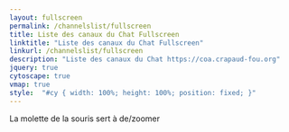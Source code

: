 ```yaml
---
layout: fullscreen
permalink: /channelslist/fullscreen
title: Liste des canaux du Chat Fullscreen
linktitle: "Liste des canaux du Chat Fullscreen"
linkurl: /channelslist/fullscreen
description: "Liste des canaux du Chat https://coa.crapaud-fou.org"
jquery: true
cytoscape: true
vmap: true
style:  "#cy { width: 100%; height: 100%; position: fixed; }"
---
```

La molette de la souris sert à de/zoomer
<div id="cy"></div>
<script>
    var cy = cytoscape({
        container: document.getElementById('cy'),
        elements: $.getJSON("{{ site.baseurl }}/public/data/result.json"),
        style: [
            {
                selector: 'node',
                style: {
                    'label': 'data(label)',
                    'text-valign': 'center',
                    'background-color': 'data(color)',
                    'width': 'data(size)',
                    'height': 'data(size)',
                    'color': 'white',
                    'text-outline-width': 2,
                    'text-outline-color': '#888'
                }
            },
            {
                selector: 'edge',
                style: {
                    'line-color': 'data(color)'
                }
            }],
        layout: {
            name: 'cose',
            nodeDimensionsIncludeLabels: true,
            nodeOverlap: 50
        }
    });
    
    cy.on('tap', 'node', function () {
        try { // your browser may block popups
            window.open(this.data('href'));
        } catch (e) { // fall back on url change
            window.location.href = this.data('href');
        }
    });
</script>
    
